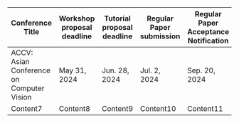 | Conference Title | Workshop proposal deadline | Tutorial proposal deadline | Regular Paper submission | Regular Paper Acceptance Notification | Dates | Ranking | Link |
|----------|----------|----------|----------|----------|----------|----------|----------|
| ACCV: Asian Conference on Computer Vision | May 31, 2024 | Jun. 28, 2024 | Jul. 2, 2024 | Sep. 20, 2024 | Dec. 8-12 | B | [Link](https://accv2024.org/) |
| Content7 | Content8 | Content9 | Content10| Content11| Content12| Content12|  |

